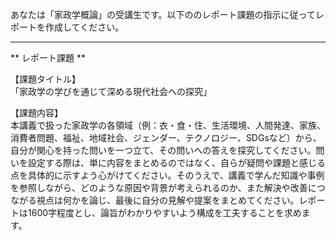 あなたは「家政学概論」の受講生です。以下ののレポート課題の指示に従ってレポートを作成してください。

---------------------------------------
** レポート課題 **

【課題タイトル】  
「家政学の学びを通じて深める現代社会への探究」

【課題内容】  
本講義で扱った家政学の各領域（例：衣・食・住、生活環境、人間発達、家族、消費者問題、福祉、地域社会、ジェンダー、テクノロジー、SDGsなど）から、自分が関心を持った問いを一つ立て、その問いへの答えを探究してください。問いを設定する際は、単に内容をまとめるのではなく、自らが疑問や課題と感じる点を具体的に示すよう心がけてください。そのうえで、講義で学んだ知識や事例を参照しながら、どのような原因や背景が考えられるのか、また解決や改善につながる視点は何かを論じ、最後に自分の見解や提案をまとめてください。レポートは1600字程度とし、論旨がわかりやすいよう構成を工夫することを求めます。  